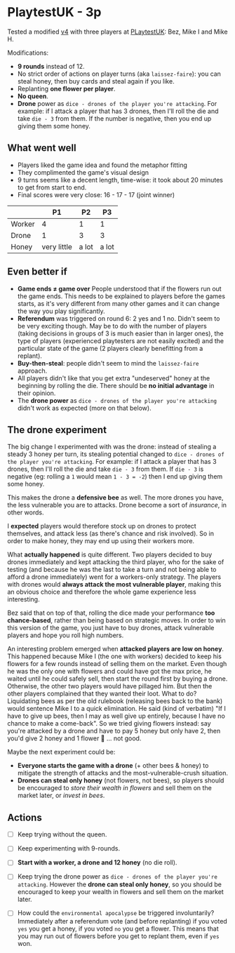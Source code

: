 # PlaytestUK - 3p

Tested a modified [v4](https://github.com/matteomenapace/beesness/tree/v4) with three players at [PLaytestUK](https://www.meetup.com/Playtest/events/238614773/): Bez, Mike I and Mike H.

Modifications:

* **9 rounds** instead of 12.
* No strict order of actions on player turns (aka `laissez-faire`): you can steal honey, then buy cards and steal again if you like.
* Replanting **one flower per player**.
* **No queen**.
* **Drone** power as `dice - drones of the player you're attacking`. For example: if I attack a player that has 3 drones, then I'll roll the die and take `die - 3` from them. If the number is negative, then you end up giving them some honey.

## What went well

- Players liked the game idea and found the metaphor fitting
- They complimented the game's visual design
- 9 turns seems like a decent length, time-wise: it took about 20 minutes to get from start to end. 
- Final scores were very close: 16 - 17 - 17 (joint winner)

|  | P1 | P2 | P3 | 
|--|----|----|----|
| Worker | 4 | 1 | 1 | 
| Drone  | 1 | 3 | 3 | 
| Honey  | very little | a lot | a lot |

## Even better if

- **Game ends ≠ game over** People understood that if the flowers run out the game ends. This needs to be explained to players before the games starts, as it's very different from many other games and it can change the way you play significantly.
- **Referendum** was triggered on round 6: 2 yes and 1 no. Didn't seem to be very exciting though. May be to do with the number of players (taking decisions in groups of 3 is much easier than in larger ones), the type of players (experienced playtesters are not easily excited) and the particular state of the game (2 players clearly benefitting from a replant).
- **Buy-then-steal**: people didn't seem to mind the `laissez-faire` approach.
- All players didn't like that you get extra "undeserved" honey at the beginning by rolling the die. There should be **no initial advantage** in their opinion. 
- The **drone power** as `dice - drones of the player you're attacking` didn't work as expected (more on that below). 

## The drone experiment 

The big change I experimented with was the drone: instead of stealing a steady 3 honey per turn, its stealing potential changed to `dice - drones of the player you're attacking`. For example: if I attack a player that has 3 drones, then I'll roll the die and take `die - 3` from them. If `die - 3` is negative (eg: rolling a `1` would mean `1 - 3 = -2`) then I end up giving them some honey.

This makes the drone a **defensive bee** as well. The more drones you have, the less vulnerable you are to attacks. Drone become a sort of *insurance*, in other words.

I **expected** players would therefore stock up on drones to protect themselves, and attack less (as there's chance and risk involved). So in order to make honey, they may end up using their workers more.

What **actually happened** is quite different. Two players decided to buy drones immediately and kept attacking the third player, who for the sake of testing (and because he was the last to take a turn and not being able to afford a drone immediately) went for a workers-only strategy. The players with drones would **always attack the most vulnerable player**, making this an obvious choice and therefore the whole game experience less interesting. 

Bez said that on top of that, rolling the dice made your performance **too chance-based**, rather than being based on strategic moves. In order to win this version of the game, you just have to buy drones, attack vulnerable players and hope you roll high numbers.

An interesting problem emerged when **attacked players are low on honey**. This happened because Mike I (the one with workers) decided to keep his flowers for a few rounds instead of selling them on the market. Even though he was the only one with flowers and could have got the max price, he waited until he could safely sell, then start the round first by buying a drone. Otherwise, the other two players would have pillaged him. But then the other players complained that they wanted their loot. What to do? Liquidating bees as per the old rulebook (releasing bees back to the bank) would sentence Mike I to a quick elimination. He said (kind of verbatim) "If I have to give up bees, then I may as well give up entirely, because I have no chance to make a come-back". So we tried giving flowers instead: say you're attacked by a drone and have to pay 5 honey but only have 2, then you'd give 2 honey and 1 flower 🤔 ... not good. 

Maybe the next experiment could be: 

- **Everyone starts the game with a drone** (+ other bees & honey) to mitigate the strength of attacks and the most-vulnerable-crush situation.
- **Drones can steal only honey** (not flowers, not bees), so players should be encouraged to *store their wealth in flowers* and sell them on the market later, or *invest in bees*.  

## Actions

- [ ] Keep trying without the queen. 
- [ ] Keep experimenting with 9-rounds.
- [ ] **Start with a worker, a drone and 12 honey** (no die roll).
- [ ] Keep trying the drone power as `dice - drones of the player you're attacking`. However the **drone can steal only honey**, so you should be encouraged to keep your wealth in flowers and sell them on the market later.
- [ ] How could the `environmental apocalypse` be triggered involuntarily? Immediately after a referendum vote (and before replanting) if you voted `yes` you get a honey, if you voted `no` you get a flower. This means that you may run out of flowers before you get to replant them, even if `yes` won.  



